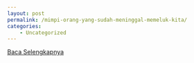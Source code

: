 ```yaml
---
layout: post
permalink: /mimpi-orang-yang-sudah-meninggal-memeluk-kita/
categories:
    - Uncategorized
---
```


[Baca Selengkapnya](/07)